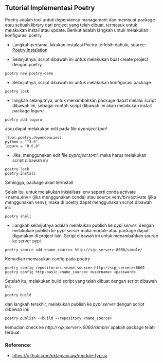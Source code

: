 ## Tutorial Implementasi Poetry

Poetry adalah tool untuk dependency management dan membuat package atau sebuah library dari project yang telah dibuat, termasuk untuk melakukan install atau update.
Berikut adalah langkah untuk melakukan konfigurasi poetry

- Langkah pertama, lakukan instalasi Poetry terlebih dahulu,
source: [Poetry Instalation](https://python-poetry.org/docs/#installing-with-the-official-installer)

- Selanjutnya, script dibawah ini untuk melakukan buat create project dengan poetry

```
poetry new poetry-demo
```

- Selanjutnya, script dibawah ini untuk melakukan konfigurasi package

```
poetry lock
```

- langkah selanjutnya, untuk menambahkan package dapat melalui script dibawah ini, sebagai contoh script dibawah ini akan melakukan install package *loguru*

```
poetry add loguru
```
atau dapat melakukan edit pada file *pyproject.toml*

```
[tool.poetry.dependencies]
python = "^3.9"
loguru = "0.6.0"
```

- Jika, menggunakan edit file *pyproject.toml*, maka harus melakukan script dibawah ini

```
poetry lock
poetry install
```

Sehingga, package akan terinstall

Selain itu, untuk melakukan inisialisasi env seperti conda activate <nama_env> (jika menggunakan conda) atau source venv/bin/activate (jika menggunakan venv), maka di poetry dapat menggunakan script dibawah ini:

```
poetry shell
```

- Langkah selanjutnya adalah melakukan publish ke *pypi server*.
dengan melakukan publish ke *pypi server* maka module atau package dapat digunakan di project lain. Script dibawah ini untuk menambahkan source ke server pypi

```
poetry source add <name_source> http://<ip_server>:8080/simple/
```

Kemudian memasukan config pada poetry

```
poetry config repositories.<name_source> http://<ip_server>:6060
poetry config http-basic.<name_source> <username> <password>
```

Setelah itu, melakukan build script yang telah dibuat dengan script dibawah ini: 

```
poetry build
```

dan langkah terakhir, melakukan publish ke *pypi server* dengan script dibawah ini: 

```
poetry publish --build --repository <name_source>
```

kemudian check ke *http://<ip_server>:6060/simple/* apakah package telah terbuat.


### Reference: 
- https://github.com/oktapiancaw/module-typica
